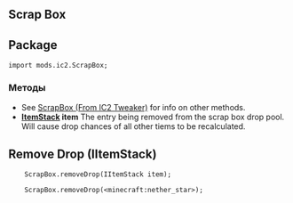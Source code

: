 ## Scrap Box

## Package

```zenscript
import mods.ic2.ScrapBox;
```

### Методы

- See [ScrapBox (From IC2 Tweaker)](/Mods/IC2Tweaker/Scrap_Box/) for info on other methods.
- **[ItemStack](/Vanilla/Items/IItemStack/) item** The entry being removed from the scrap box drop pool. Will cause drop chances of all other tiems to be recalculated.

## Remove Drop (IItemStack)

```zenscript
    ScrapBox.removeDrop(IItemStack item);

    ScrapBox.removeDrop(<minecraft:nether_star>);
```
